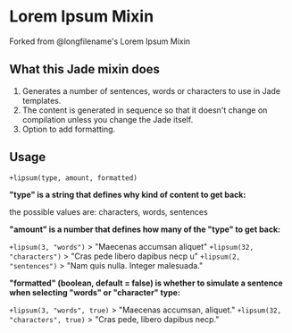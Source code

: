 # Lorem Ipsum Mixin

Forked from @longfilename's Lorem Ipsum Mixin

## What this Jade mixin does

1. Generates a number of sentences, words or characters to use in Jade templates.
2. The content is generated in sequence so that it doesn't change on compilation unless you change the Jade itself.
3. Option to add formatting.

## Usage

`+lipsum(type, amount, formatted)`

**"type" is a string that defines why kind of content to get back:**

the possible values are: characters, words, sentences

**"amount" is a number that defines how many of the "type" to get back:**

`+lipsum(3, "words")` > "Maecenas accumsan aliquet"
`+lipsum(32, "characters")` > "Cras pede libero dapibus necp u"
`+lipsum(2, "sentences")` > "Nam quis nulla. Integer malesuada."

**"formatted" (boolean, default = false) is whether to simulate a sentence when selecting "words" or "character" type:**

`+lipsum(3, "words", true)` > "Maecenas accumsan, aliquet."
`+lipsum(32, "characters", true)` > "Cras pede, libero dapibus necp."
